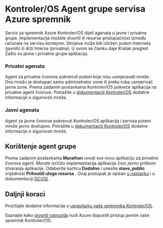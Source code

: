 <properties
   pageTitle="Javne i privatne Kontroler/OS Agent grupe ACS | Microsoft Azure"
   description="Agent za javne i privatne grupe funkcioniranje s do servisa Azure spremnik klaster."
   services="container-service"
   documentationCenter=""
   authors="Thraka"
   manager="timlt"
   editor=""
   tags="acs, azure-container-service"
   keywords="Docker, spremnika, Micro-servisima, Mesos, Azure"/>

<tags
   ms.service="container-service"
   ms.devlang="na"
   ms.topic="article"
   ms.tgt_pltfrm="na"
   ms.workload="na"
   ms.date="08/16/2016"
   ms.author="timlt"/>

# <a name="dcos-agent-pools-for-azure-container-service"></a>Kontroler/OS Agent grupe servisa Azure spremnik

Servis za spremnik Azure Kontroler/OS dijeli agenata u javne i privatne grupe. Implementacija možete stvoriti ili resurse pristupačnost između računala na servisu kontejner. Strojeva može biti izložen putem Interneta (javnih) ili drži Interna (privatna). U ovom se članku daje Kratak pregled Zašto su javne i privatne grupe aplikacija.

### <a name="private-agents"></a>Privatni agenata

Agent za privatne čvorove pokrenuti putem koje nisu usmjeravati mreže. Ovu mrežu je dostupan samo administrator zone ili preko ruba usmjerivač javne zone. Prema zadanim postavkama Kontroler/OS pokreće aplikacija na privatne agent čvorove. Potražite u [dokumentaciji Kontroler/OS](https://dcos.io/docs/1.7/administration/securing-your-cluster/) dodatne informacije o sigurnosti mreže.

### <a name="public-agents"></a>Javni agenata

Agent za javne čvorove pokrenuti Kontroler/OS aplikacija i servisa putem mreže javno dostupno. Potražite u [dokumentaciji Kontroler/OS](https://dcos.io/docs/1.7/administration/securing-your-cluster/) dodatne informacije o sigurnosti mreže.

## <a name="using-agent-pools"></a>Korištenje agent grupe

Prema zadanim postavkama **Marathon** uvodi sve novu aplikaciju za *privatne* čvorove agent. Morate izričito implementacija aplikacije čvor *javno* prilikom stvaranja aplikacije. Odaberite karticu **Dodatno** i unesite **slave_public** vrijednost **Prihvatili uloge resursa** . Ovaj postupak je opisan [u nastavku](container-service-mesos-marathon-ui.md#deploy-a-docker-formatted-container) i u dokumentaciji [DC\OS](https://dcos.io/docs/1.7/administration/installing/custom/create-public-agent/) .

## <a name="next-steps"></a>Daljnji koraci

Pročitajte dodatne informacije o [upravljanju vaše spremnika Kontroler/OS](container-service-mesos-marathon-ui.md).

Saznajte kako [otvoriti vatrozida](container-service-enable-public-access.md) nudi Azure dopustili pristup javnim vaše spremnik Kontroler/OS.